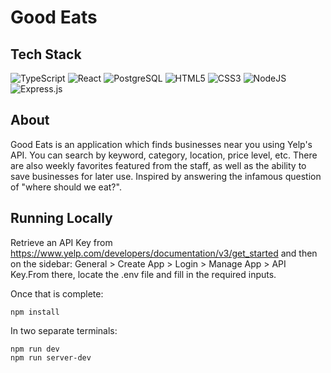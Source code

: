 <h1> Good Eats </h1>

## Tech Stack
  ![TypeScript](https://img.shields.io/badge/TypeScript-007ACC?style=for-the-badge&logo=typescript&logoColor=white)
  ![React](https://img.shields.io/badge/react-%2320232a.svg?style=for-the-badge&logo=react&logoColor=%2361DAFB)
  ![PostgreSQL](https://img.shields.io/badge/PostgreSQL-316192?style=for-the-badge&logo=postgresql&logoColor=white)
  ![HTML5](https://img.shields.io/badge/html5-%23E34F26.svg?style=for-the-badge&logo=html5&logoColor=white)
  ![CSS3](https://img.shields.io/badge/css3-%231572B6.svg?style=for-the-badge&logo=css3&logoColor=white)
  ![NodeJS](https://img.shields.io/badge/node.js-6DA55F?style=for-the-badge&logo=node.js&logoColor=white)
  ![Express.js](https://img.shields.io/badge/express.js-%23404d59.svg?style=for-the-badge&logo=express&logoColor=%2361DAFB)

## About
Good Eats is an application which finds businesses near you using Yelp's API. You can search by keyword, category, location, price level, etc. There are also weekly favorites featured from the staff, as well as the ability to save businesses for later use. Inspired by answering the infamous question of "where should we eat?".



## Running Locally
Retrieve an API Key from https://www.yelp.com/developers/documentation/v3/get_started and then on the sidebar: General > Create App > Login > Manage App > API Key.From there, locate the .env file and fill in the required inputs.

Once that is complete:
```
npm install
```
In two separate terminals:
```
npm run dev
npm run server-dev
```